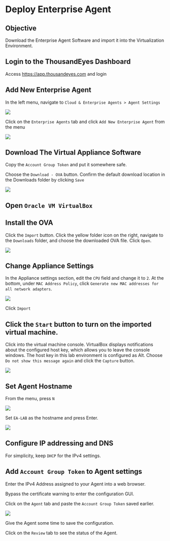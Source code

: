 # Deploy Enterprise Agent

## Objective

Download the Enterprise Agent Software and import it into the Virtualization Environment.

## Login to the ThousandEyes Dashboard

Access https://app.thousandeyes.com and login

## Add New Enterprise Agent

In the left menu, navigate to `Cloud & Enterprise Agents > Agent Settings`

<img src="agent-menu.png">

Click on the `Enterprise Agents` tab and click `Add New Enterprise Agent` from the menu

<img src="add-new-agent.png">


## Download The Virtual Appliance Software

Copy the `Account Group Token` and put it somewhere safe.

Choose the `Download - OVA` button. Confirm the default download location in the Downloads folder by clicking `Save`

<img src="download-ova.png">

## Open `Oracle VM VirtualBox`

## Install the OVA

Click the `Import` button. Click the yellow folder icon on the right, navigate to the `Downloads` folder, and choose the downloaded OVA file. Click `Open`.

<img src="import.png">

## Change Appliance Settings

In the Appliance settings section, edit the `CPU` field and change it to `2`. At the bottom, under `MAC Address Policy`, click `Generate new MAC addresses for all network adapters`.

<img src="cpu-network-settings.png">

Click `Import`

## Click the `Start` button to turn on the imported virtual machine.

Click into the virtual machine console. VirtualBox displays notifications about the configured host key, which allows you to leave the console windows. The host key in this lab environment is configured as Alt. Choose `Do not show this message again` and click the `Capture` button.

<img src="capture.png">


## Set Agent Hostname

From the menu, press `N` 

<img src="virtual-menu.png">

Set `EA-LAB` as the hostname and press Enter.

<img src="hostname-config.png">

## Configure IP addressing and DNS

For simplicity, keep `DHCP` for the IPv4 settings.

## Add `Account Group Token` to Agent settings

Enter the IPv4 Address assigned to your Agent into a web browser.

Bypass the certificate warning to enter the configuration GUI.

Click on the `Agent` tab and paste the `Account Group Token` saved earlier.

<img src="agent-gui-access.png">

Give the Agent some time to save the configuration.

Click on the `Review` tab to see the status of the Agent.





